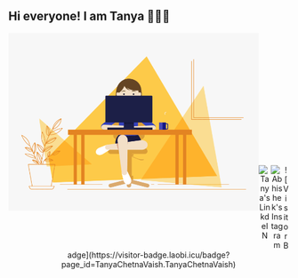 ## Hi everyone!  I am Tanya  👩🏻‍🎓
<!--Header-->

  <img align="left" alt="GIF" src="https://github.com/TanyaChetnaVaish/TanyaChetnaVaish/blob/main/assets/0_K2WLMTExLyida7OR.gif" width="450" height="320" />
  <br><br><br><br><br><br><br><br><br><br><br><br><br><br>
 <!--social media icon-->
<div align="center">
  </a>
<a href="https://www.linkedin.com/in/tanya-chetna-vaish-39902a1a2/">
  <img align="left" alt="Tanya's LinkdeIN" width="22px" src="https://cdn.jsdelivr.net/npm/simple-icons@v3/icons/linkedin.svg" />
</a>
<a href="https://www.instagram.com/tanya_chetna_vaish/">
  <img align="left" alt="Abhishek's Instagram" width="22px" src="https://cdn.jsdelivr.net/npm/simple-icons@v3/icons/instagram.svg" />
</a>
 ![Visitor Badge](https://visitor-badge.laobi.icu/badge?page_id=TanyaChetnaVaish.TanyaChetnaVaish)

</div>  

</br>

<!--
**TanyaChetnaVaish/TanyaChetnaVaish** is a ✨ _special_ ✨ repository because its `README.md` (this file) appears on your GitHub profile.

Here are some ideas to get you started:

- 🔭 I’m currently working on ...
- 🌱 I’m currently learning ...
- 👯 I’m looking to collaborate on ...
- 🤔 I’m looking for help with ...
- 💬 Ask me about ...
- 📫 How to reach me: ...
- 😄 Pronouns: ...
- ⚡ Fun fact: ...
-->
